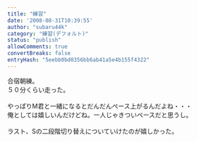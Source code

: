 ```yaml
---
title: "練習"
date: '2008-08-31T10:39:55'
author: "subaru44k"
category: "練習(デフォルト)"
status: "publish"
allowComments: true
convertBreaks: false
entryHash: "5eebb0bd0356bb6ab41a5e4b155f4322"
---
```

合宿朝練。<br>
５０分くらい走った。<br>
<br>
やっぱりM君と一緒になるとだんだんペース上がるんだよね・・・<br>
俺としては嬉しいんだけどね。一人じゃきついペースだと思うし。<br>
<br>
ラスト、Sの二段階切り替えについていけたのが嬉しかった。
